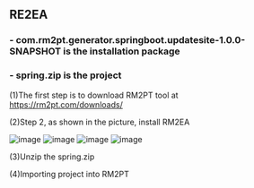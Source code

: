 ## RE2EA
### - com.rm2pt.generator.springboot.updatesite-1.0.0-SNAPSHOT  is the installation package

### - spring.zip is the project



(1)The first step is to download RM2PT tool at https://rm2pt.com/downloads/

(2)Step 2, as shown in the picture, install RM2EA

![image](https://user-images.githubusercontent.com/9654663/123732333-52dbda00-d8cc-11eb-89e8-c31282759261.png)
![image](https://user-images.githubusercontent.com/9654663/123733945-00e88380-d8cf-11eb-8278-91ef076cd814.png)
![image](https://user-images.githubusercontent.com/9654663/123733967-08a82800-d8cf-11eb-89d2-46ffcd12a596.png)
![image](https://user-images.githubusercontent.com/9654663/123734019-237a9c80-d8cf-11eb-981f-0dd9adc65718.png)

(3)Unzip the spring.zip

(4)Importing project into RM2PT
